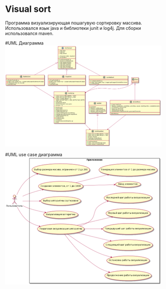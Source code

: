 # Visual sort

Программа визуализирующая пошагувую сортировку массива.
Использовался язык java и библиотеки junit и log4j. Для сборки использовался maven.

#UML Диаграмма
![Image alt](https://github.com/zipzap666/resume/blob/main/visual%20sort/uml.png)

#UML use case диаграмма
![Image alt](https://github.com/zipzap666/resume/blob/main/visual%20sort/uml_use_case.png)
